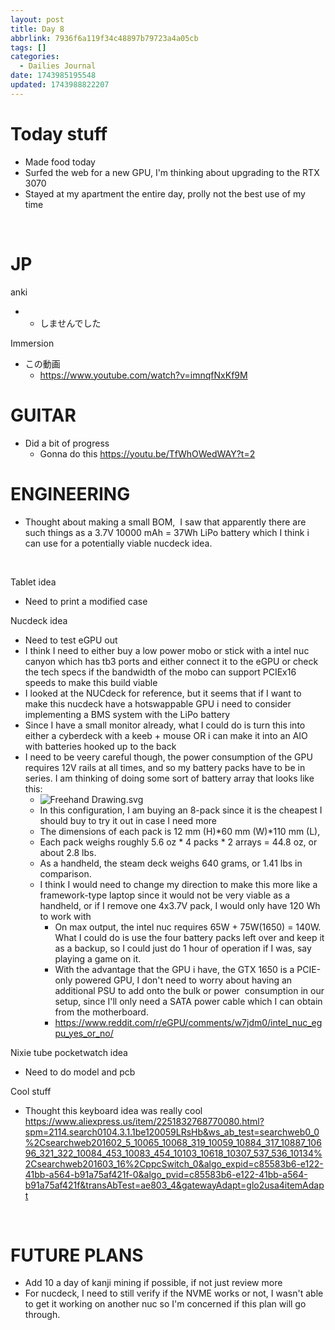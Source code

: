 ```yaml
---
layout: post
title: Day 8
abbrlink: 7936f6a119f34c48897b79723a4a05cb
tags: []
categories:
  - Dailies Journal
date: 1743985195548
updated: 1743988822207
---
```


# Today stuff

- Made food today
- Surfed the web for a new GPU, I'm thinking about upgrading to the RTX 3070
- Stayed at my apartment the entire day, prolly not the best use of my time

 

# JP

anki

- - しませんでした

Immersion

- この動画
  - <https://www.youtube.com/watch?v=imnqfNxKf9M>

# GUITAR

- Did a bit of progress
  - Gonna do this <https://youtu.be/TfWhOWedWAY?t=2>

# ENGINEERING

- Thought about making a small BOM,  I saw that apparently there are such things as a 3.7V 10000 mAh = 37Wh LiPo battery which I think i can use for a potentially viable nucdeck idea.

 

Tablet idea

- Need to print a modified case

Nucdeck idea

- Need to test eGPU out
- I think I need to either buy a low power mobo or stick with a intel nuc canyon which has tb3 ports and either connect it to the eGPU or check the tech specs if the bandwidth of the mobo can support PCIEx16 speeds to make this build viable
- I looked at the NUCdeck for reference, but it seems that if I want to make this nucdeck have a hotswappable GPU i need to consider implementing a BMS system with the LiPo battery
- Since I have a small monitor already, what I could do is turn this into either a cyberdeck with a keeb + mouse OR i can make it into an AIO with batteries hooked up to the back
- I need to be veery careful though, the power consumption of the GPU requires 12V rails at all times, and so my battery packs have to be in series. I am thinking of doing some sort of battery array that looks like this:
  - ![Freehand Drawing.svg](/resources/6ab92379a1e04bef9ca2a671ccfecb28.svg)
  - In this configuration, I am buying an 8-pack since it is the cheapest I should buy to try it out in case I need more
  - The dimensions of each pack is 12 mm (H)\*60 mm (W)\*110 mm (L),
  - Each pack weighs roughly 5.6 oz \* 4 packs \* 2 arrays = 44.8 oz, or about 2.8 lbs.
  - As a handheld, the steam deck weighs 640 grams, or 1.41 lbs in comparison.
  - I think I would need to change my direction to make this more like a framework-type laptop since it would not be very viable as a handheld, or if I remove one 4x3.7V pack, I would only have 120 Wh to work with
    - On max output, the intel nuc requires 65W + 75W(1650) = 140W. What I could do is use the four battery packs left over and keep it as a backup, so I could just do 1 hour of operation if I was, say playing a game on it.
    - With the advantage that the GPU i have, the GTX 1650 is a PCIE-only powered GPU, I don't need to worry about having an additional PSU to add onto the bulk or power  consumption in our setup, since I'll only need a SATA power cable which I can obtain from the motherboard.
    - <https://www.reddit.com/r/eGPU/comments/w7jdm0/intel_nuc_egpu_yes_or_no/>

Nixie tube pocketwatch idea

- Need to do model and pcb

Cool stuff

- Thought this keyboard idea was really cool <https://www.aliexpress.us/item/2251832768770080.html?spm=2114.search0104.3.1.1be120059LRsHb&ws_ab_test=searchweb0_0%2Csearchweb201602_5_10065_10068_319_10059_10884_317_10887_10696_321_322_10084_453_10083_454_10103_10618_10307_537_536_10134%2Csearchweb201603_16%2CppcSwitch_0&algo_expid=c85583b6-e122-41bb-a564-b91a75af421f-0&algo_pvid=c85583b6-e122-41bb-a564-b91a75af421f&transAbTest=ae803_4&gatewayAdapt=glo2usa4itemAdapt>

 

# FUTURE PLANS

- Add 10 a day of kanji mining if possible, if not just review more
- For nucdeck, I need to still verify if the NVME works or not, I wasn't able to get it working on another nuc so I'm concerned if this plan will go through.
